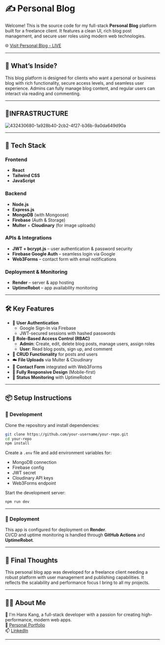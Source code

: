 # ✍️ Personal Blog

Welcome! This is the source code for my full-stack **Personal Blog** platform built for a freelance client. It features a clean UI, rich blog post management, and secure user roles using modern web technologies.

🌐 [Visit Personal Blog - LIVE](https://hans-blog-new-repo.onrender.com)

---

## 🤔 What’s Inside?

This blog platform is designed for clients who want a personal or business blog with rich functionality, secure access levels, and seamless user experience. Admins can fully manage blog content, and regular users can interact via reading and commenting.

---


## 🧱INFRASTRUCTURE


![432430680-1a928b40-2cb2-4f27-b36b-9a0da649d90a](https://github.com/user-attachments/assets/72908bf7-3bfb-43db-980c-33bbb7160b04)



---



## 🧱 Tech Stack

### Frontend
- **React**
- **Tailwind CSS**
- **JavaScript**

### Backend
- **Node.js**
- **Express.js**
- **MongoDB** (with Mongoose)
- **Firebase** (Auth & Storage)
- **Multer** + **Cloudinary** (for image uploads)

### APIs & Integrations
- **JWT + bcrypt.js** – user authentication & password security
- **Firebase Google Auth** – seamless login via Google
- **Web3Forms** – contact form with email notifications

### Deployment & Monitoring
- **Render** – server & app hosting
- **UptimeRobot** – app availability monitoring

---

## 🛠️ Key Features

- 🔐 **User Authentication**
  - Google Sign-In via Firebase
  - JWT-secured sessions with hashed passwords
- 👥 **Role-Based Access Control (RBAC)**
  - **Admin**: Create, edit, delete blog posts, manage users, assign roles
  - **User**: Read blog posts, sign up, and comment
- 📝 **CRUD Functionality** for posts and users
- ☁️ **File Uploads** via Multer & Cloudinary
- 💬 **Contact Form** integrated with Web3Forms
- 📱 **Fully Responsive Design** (Mobile-first)
- 🚦 **Status Monitoring** with UptimeRobot

---

## 📦 Setup Instructions

### 🔧 Development

Clone the repository and install dependencies:

```bash
git clone https://github.com/your-username/your-repo.git
cd your-repo
npm install
```

Create a `.env` file and add environment variables for:
- MongoDB connection
- Firebase config
- JWT secret
- Cloudinary API keys
- Web3Forms endpoint

Start the development server:

```bash
npm run dev
```

---

### 🚀 Deployment

This app is configured for deployment on **Render**.  
CI/CD and uptime monitoring is handled through **GitHub Actions** and **UptimeRobot**.

---

## 🧪 Final Thoughts

This personal blog app was developed for a freelance client needing a robust platform with user management and publishing capabilities. It reflects the scalability and performance focus I bring to all my projects.

---

## 🙋‍♂️ About Me

👋 I'm Hans Kang, a full-stack developer with a passion for creating high-performance, modern web apps.  
🔗 [Personal Portfolio](https://hanskang.com)  
📫 [LinkedIn](https://www.linkedin.com/in/hanskkang)

---
